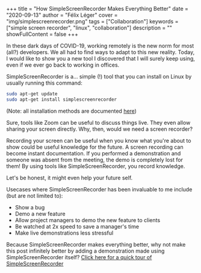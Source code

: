 +++
title = "How SimpleScreenRecorder Makes Everything Better"
date = "2020-09-13"
author = "Félix Léger"
cover = "img/simplescreenrecorder.png"
tags = ["Collaboration"]
keywords = ["simple screen recorder", "linux", "collaboration"]
description = ""
showFullContent = false
+++

In these dark days of COVID-19, working remotely is the new norm for most (all?) developers. We all had to
find ways to adapt to this new reality. Today, I would like to show you a new tool I discovered that I will
surely keep using, even if we ever go back to working in offices.

SimpleScreenRecorder is a... simple (!) tool that you can install on Linux by usually running this command:

```bash
sudo apt-get update
sudo apt-get install simplescreenrecorder
```

(Note: all installation methods are documented
[here](https://www.maartenbaert.be/simplescreenrecorder/#download))

Sure, tools like Zoom can be useful to discuss things live. They even allow sharing your screen directly. Why,
then, would we need a screen recorder?

Recording your screen can be useful when you know what you're about to show could be useful knowledge for the
future. A screen recording can become instant documentation. If you performed a demonstration and someone was
absent from the meeting, the demo is completely lost for them! By using tools like SimpleScreenRecorder, you
record knowledge.

Let's be honest, it might even help your future self.

Usecases where SimpleScreenRecorder has been invaluable to me include (but are not limited to):

- Show a bug
- Demo a new feature
- Allow project managers to demo the new feature to clients
- Be watched at 2x speed to save a manager's time
- Make live demonstrations less stressful

Because SimpleScreenRecorder makes everything better, why not make this post infinitely better by adding a
demonstration made using SimpleScreenRecorder itself? [Click here for a quick tour of
SimpleScreenRecorder](/videos/simplescreenrecorder_demo.mp4)
